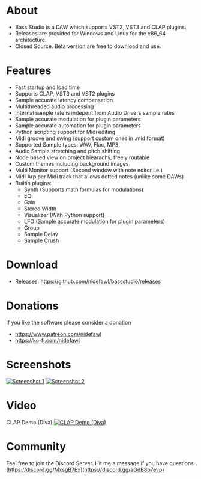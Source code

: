 About
=========
- Bass Studio is a DAW which supports VST2, VST3 and CLAP plugins.
- Releases are provided for Windows and Linux for the x86_64 architecture.
- Closed Source. Beta version are free to download and use.


Features
=========
- Fast startup and load time
- Supports CLAP, VST3 and VST2 plugins
- Sample accurate latency compensation
- Multithreaded audio processing
- Internal sample rate is indepent from Audio Drivers sample rates
- Sample accurate modulation for plugin parameters
- Sample accurate automation for plugin parameters
- Python scripting support for Midi editing
- Midi groove and swing (support custom ones in .mid format)
- Supported Sample types: WAV, Flac, MP3
- Audio Sample stretching and pitch shifting
- Node based view on project hiearachy, freely routable
- Custom themes including background images
- Multi Monitor support (Second window with note editor i.e.)
- Midi Arp per Midi track that allows dotted notes (unlike some DAWs)
- Builtin plugins:
  - Synth (Supports math formulas for modulations)
  - EQ
  - Gain
  - Stereo Width
  - Visualizer (With Python support)
  - LFO (Sample accurate modulation for plugin parameters)
  - Group
  - Sample Delay
  - Sample Crush


Download
=========
- Releases: https://github.com/nidefawl/bassstudio/releases

Donations
=========
If you like the software please consider a donation
- https://www.patreon.com/nidefawl
- https://ko-fi.com/nidefawl

Screenshots
=========
[![Screenshot 1](https://i.imgur.com/gxTUcoa.jpeg)](https://i.imgur.com/gxTUcoa.jpeg)
[![Screenshot 2](https://i.imgur.com/ezsmeET.jpeg)](https://i.imgur.com/ezsmeET.jpeg)

Video
=========
CLAP Demo (Diva)
[![CLAP Demo (Diva)](https://img.youtube.com/vi/iW27lEGNil8/maxresdefault.jpg)](https://youtu.be/iW27lEGNil8)

Community
=========
Feel free to join the Discord Server. Hit me a message if you have questions. [https://discord.gg/MxsgB7Ex](https://discord.gg/aGdB8b7evp)

